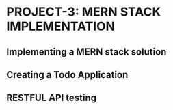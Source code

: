 # PROJECT-3: MERN STACK IMPLEMENTATION
## Implementing a MERN stack solution
## Creating a Todo Application
## RESTFUL API testing
